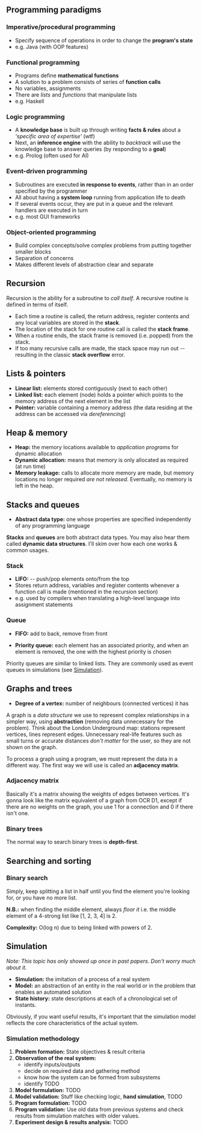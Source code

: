 Programming paradigms
---------------------

### Imperative/procedural programming

  * Specify sequence of operations in order to change the **program's state**
  * e.g. Java (with OOP features)


### Functional programming

  * Programs define **mathematical functions**
  * A solution to a problem consists of series of **function calls**
  * No variables, assignments
  * There are *lists* and *functions* that manipulate lists
  * e.g. Haskell


### Logic programming

  * A **knowledge base** is built up through writing **facts & rules** about a
    *'specific area of expertise'* (wtf)
  * Next, an **inference engine** with the ability to *backtrack* will use the
    knowledge base to answer queries (by responding to a **goal**)
  * e.g. Prolog (often used for AI)


### Event-driven programming

  * Subroutines are executed **in response to events**, rather than in an order
    specified by the programmer
  * All about having a **system loop** running from application life to death
  * If several events occur, they are put in a queue and the relevant handlers
    are executed in turn
  * e.g. most GUI frameworks


### Object-oriented programming

  * Build complex concepts/solve complex problems from putting together smaller
    blocks
  * Separation of concerns
  * Makes different levels of abstraction clear and separate


Recursion
---------

Recursion is the ability for a subroutine to *call itself*. A recursive routine
is defined in terms of itself.

  * Each time a routine is called, the return address, register contents and
    any local variables are stored in the **stack**.
  * The location of the stack for one routine call is called the **stack
    frame**.
  * When a routine ends, the stack frame is removed (i.e. popped) from the
    stack.
  * If too many recursive calls are made, the stack space may run out --
    resulting in the classic **stack overflow** error.


Lists & pointers
----------------

  * **Linear list:** elements stored contiguously (next to each other)
  * **Linked list:** each element (node) holds a pointer which points to the
                     memory address of the next element in the list
  * **Pointer:** variable containing a memory address (the data residing at the
                 address can be accessed via *dereferencing*)


Heap & memory
-------------

  * **Heap:** the memory locations available to *application programs* for
              dynamic allocation
  * **Dynamic allocation:** means that memory is only allocated as required (at
                            run time)
  * **Memory leakage:** calls to allocate more memory are made, but memory
                        locations no longer required *are not released*.
                        Eventually, no memory is left in the heap.


Stacks and queues
-----------------

  * **Abstract data type:** one whose properties are specified independently of
                            any programming language

**Stacks** and **queues** are both abstract data types. You may also hear them
called **dynamic data structures**. I'll skim over how each one works & common
usages.


### Stack

  * **LIFO:** -- push/pop elements onto/from the top
  * Stores return address, variables and register contents whenever a function
    call is made (mentioned in the recursion section)
  * e.g. used by compilers when translating a high-level language into
    assignment statements


### Queue

  * **FIFO:** add to back, remove from front

  * **Priority queue:** each element has an associated priority, and when an
                        element is removed, the one with the highest priority is
                        chosen

Priority queues are similar to linked lists. They are commonly used as event
queues in simulations (see [Simulation](#simulation)).


Graphs and trees
----------------

  * **Degree of a vertex:** number of neighbours (connected vertices) it has

A graph is a *data structure* we use to represent complex relationships in a
simpler way, using **abstraction** (removing data unnecessary for the problem).
Think about the London Underground map: stations represent vertices, lines
represent edges. Unnecessary real-life features such as small turns or accurate
distances *don't matter* for the user, so they are not shown on the graph.

To process a graph using a program, we must represent the data in a different
way. The first way we will use is called an **adjacency matrix**.


### Adjacency matrix

Basically it's a matrix showing the weights of edges between vertices. It's
gonna look like the matrix equivalent of a graph from OCR D1, except if there
are no weights on the graph, you use 1 for a connection and 0 if there isn't
one.


### Binary trees

The normal way to search binary trees is **depth-first**.


Searching and sorting
---------------------

### Binary search

Simply, keep splitting a list in half until you find the element you're looking
for, or you have no more list.

**N.B.:** when finding the middle element, always *floor it* i.e. the middle
element of a 4-strong list like [1, 2, 3, 4] is 2.

**Complexity:** O(log n) due to being linked with powers of 2.


<h2 id="simulation">Simulation</h2>

*Note: This topic has only showed up once in past papers. Don't worry much about
it.*

  * **Simulation:** the imitation of a process of a real system
  * **Model:** an abstraction of an entity in the real world or in the problem
               that enables an automated solution
  * **State history:** state descriptions at each of a chronological set of
    instants.

Obviously, if you want useful results, it's important that the simulation model
reflects the core characteristics of the actual system.


### Simulation methodology

  1. **Problem formation:** State objectives & result criteria
  2. **Observation of the real system:**
      * identify inputs/outputs
      * decide on required data and gathering method
      * know how the system can be formed from subsystems
      * identify TODO
  3. **Model formulation:** TODO
  4. **Model validation:** Stuff like checking logic, **hand simulation**, TODO
  5. **Program formulation:** TODO
  6. **Program validation:** Use old data from previous systems and check
     results from simulation matches with older values.
  7. **Experiment design & results analysis:** TODO
